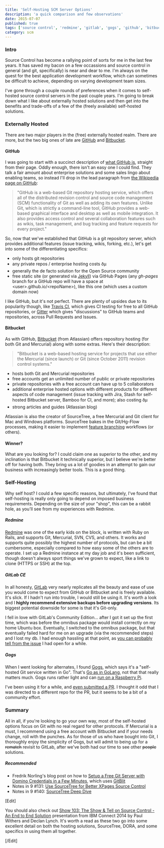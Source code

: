 ```yaml
---
title: 'Self-Hosting SCM Server Options'
description: 'a quick comparison and few observations'
date: 2015-07-07
published: true
tags: ['source control', 'redmine', 'gitlab', 'gogs', 'github', 'bitbucket']
category: scm
---
```


### Intro

Source Control has become a rallying point of sorts for me in the last few years. It has saved my bacon on a few occassions and source control in general (and git, specifically) is near and dear to me. I'm always on the quest for the best application development workflow, which can sometimes be difficult to achieve, depending on varying development team sizes.

I've gone through a couple rounds of preferences when it comes to self-hosted source control servers in the past couple years. I'm going to break down what I like about externally hosted solutions and then get into the benefits and trade-offs of a few of the (freely available) self-hosted solutions.

### Externally Hosted

There are two major players in the (free) externally hosted realm. There are more, but the two big ones of late are [GitHub](https://github.com) and [Bitbucket](https://bitbucket.org).

#### GitHub

I was going to start with a succinct description of [what GitHub is](https://github.com/about), straight from their page. Oddly enough, there isn't an easy one I could find. They talk a fair amount about enterprise solutions and some sales lingo about enabling teams, so instead I'll drop in the lead paragraph from [the Wikipedia page on GitHub](https://en.wikipedia.org/wiki/GitHub):

> "GitHub is a web-based Git repository hosting service, which offers all of the distributed revision control and source code management (SCM) functionality of Git as well as adding its own features. Unlike Git, which is strictly a command-line tool, GitHub provides a web-based graphical interface and desktop as well as mobile integration. It also provides access control and several collaboration features such as wikis, task management, and bug tracking and feature requests for every project."

So, now that we've established that GitHub is a git repository server, which provides additional features (issue tracking, wikis, forking, etc.), let's get into some of the differentiating specifics:

- only hosts git repositories
- any private repos / enterprise hosting costs ðµ
- generally the de facto solution for the Open Source community
- free static site (or generated via [Jekyll](https://jekyllrb.com/)) via GitHub Pages (any _gh-pages_ branch for a GitHub repo will have a space at &lt;user&gt;.github.io/&lt;repoName&gt;), like this one (which uses a custom domain now)

I like GitHub, but it's not perfect. There are plenty of upsides due to its popularity though, like [Travis CI](https://travis-ci.org/getting_started), which gives CI testing for free to all GitHub repositories, or [Gitter](https://gitter.im/) which gives "discussions" to GitHub teams and repositories, across Pull Requests and Issues.

#### Bitbucket

As with GitHub, [Bitbucket](https://bitbucket.org/) (from Atlassian) offers repository hosting (for both Git and Mercurial) along with some extras. Here's their description:

> "Bitbucket is a web-based hosting service for projects that use either the Mercurial (since launch) or Git (since October 2011) revision control systems."

- hosts both Git and Mercurial repositories
- free accounts get an unlimited number of public or private repositories
- private repositories with a free account can have up to 5 collaborators
- additional enterprise hosted options with different products for different aspects of code management (issue tracking with Jira, Stash for self-hosted Bitbucket server, Bamboo for CI, and more); also costing ðµ
- strong articles and guides (Atlassian blog)

Atlassian is also the creator of SourceTree, a free Mercurial and Git client for Mac and Windows platforms. SourceTree bakes in the Git/Hg-Flow processes, making it easier to implement [feature branching](https://www.atlassian.com/git/tutorials/comparing-workflows/feature-branch-workflow) workflows (or others).

#### Winner?

What are you looking for? I could claim one as superior to the other, and my inclination is that Bitbucket it technically superior, but I believe we're better off for having both. They bring us a lot of goodies in an attempt to gain our business with increasingly better tools. This is a good thing.

### Self-Hosting

Why self host? I could a few specific reasons, but ultimately, I've found that self-hosting is really only going to depend on imposed business requirements. Depending on the size of your "shop", this can be a rabbit hole, as you'll see from my experiences with Redmine.

##### Redmine

[Redmine](https://www.redmine.org/) was one of the early kids on the block, is written with Ruby on Rails, and supports Git, Mercurial, SVN, CVS, and others. It works and supports quite possibly the highest number of protocols, but can be a bit cumbersome, especially compared to how easy some of the others are to operate. I set up a Redmine instance at my day job and it's been sufficient, though doesn't always sport things we've grown to expect, like a link to clone (HTTPS or SSH) at the top.

##### GitLab CE

In all honesty, [GitLab](https://about.gitlab.com/) very nearly replicates all the beauty and ease of use you would come to expect from GitHub or Bitbucket and is freely available. It's slick. If I hadn't run into trouble, I would still be using it. It's worth a look and I **highly recommend extensive backups before upgrading versions**. Its biggest potential downside for some is that it's Git-only.

I fell in love with GitLab's Community Edition... after I got it set up the first time, which was before the omnibus package would install correctly on my home Ubuntu box. Eventually, I switched to the omnibus package, but that eventually failed hard for me on an upgrade (via the recommended steps) and I lost my db. I had enough hassling at that point, as [you can probably tell from the issue](https://gitlab.com/gitlab-org/omnibus-gitlab/issues/541) I had open for a while.

##### Gogs

When I went looking for alternates, I found [Gogs](https://gogs.io/), which says it's a "self-hosted Git service written in Go". That's [Go as in GoLang](https://golang.org/), not that that really matters much. Gogs runs rather light and can [run on a Raspberry Pi](https://blog.meinside.pe.kr/Gogs-on-Raspberry-Pi/).

I've been using it for a while, and [even submitted a PR](https://github.com/gogits/gogs/pull/1287). I thought it odd that I was directed to a different repo for the PR, but it seems to be a bit of a community effort.

### Summary

All in all, if you're looking to go your own way, most of the self-hosted options focus on Git with no real regard for other protocols. If Mercurial is a must, I recommend using a free account with Bitbucket and if your needs change, roll with the punches. As for those of us who have bought into Git, I thoroughly enjoy the simplicity of Gogs, but will admit to being up for a <s>rematch</s> revisit to GitLab, after we've both had our time to see other <s>people</s> solutions.

##### Recommended

- Fredrik Norling's blog post on how to [Setup a Free Git Server with Domino Credentials in a Few Minutes](https://www.xpagedeveloper.com/2014/setup-a-free-git-server-with-domino-credentials-in-a-few-minutes), which uses [GitBlit](https://gitblit.com/)
- Notes in 9 #131: [Use SourceTree for Better XPages Source Control](https://www.notesin9.com/2013/11/12/notesin9-131-use-sourcetree-for-better-xpages-source-control/)
- Notes in 9 #140: [SourceTree Deep Dive](https://www.notesin9.com/2014/03/24/sourcetreedeepdive/)

[Edit]

You should also check out [Show 103: The Show & Tell on Source Control - An End to End Solution](https://www.intec.co.uk/show-103-source-control-an-end-to-end-solution/) presentation from IBM Connect 2014 by Paul Withers and Declan Lynch. It's worth a read as these two go into some excellent detail on both the hosting solutions, SourceTree, DORA, and some specifics in using them all together.

[/Edit]
